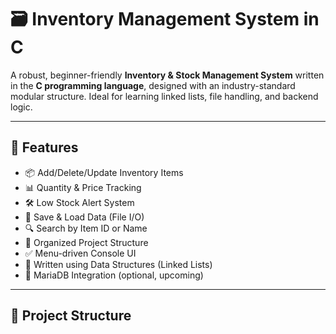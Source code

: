 # 🗃️ Inventory Management System in C

A robust, beginner-friendly **Inventory & Stock Management System** written in the **C programming language**, designed with an industry-standard modular structure. Ideal for learning linked lists, file handling, and backend logic.

---

## 🚀 Features

- 📦 Add/Delete/Update Inventory Items
- 📊 Quantity & Price Tracking
- 🛠️ Low Stock Alert System
- 💾 Save & Load Data (File I/O)
- 🔍 Search by Item ID or Name
- 📁 Organized Project Structure
- ✅ Menu-driven Console UI
- 🧠 Written using Data Structures (Linked Lists)
- 🐘 MariaDB Integration (optional, upcoming)

---

## 📁 Project Structure

